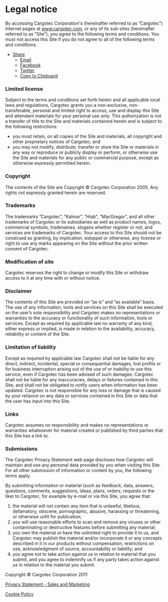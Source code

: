 Legal notice
============

By accessing Cargotec Corporation's (hereinafter referred to as ”Cargotec”) Internet pages at www.cargotec.com, or any of its sub-sites (hereinafter referred to as ”Site”), you agree to the following terms and conditions. You must not access this Site if you do not agree to all of the following terms and conditions.

* [Share](#)
    * [Email](mailto:?subject=Legal%20notice&body=%0D%0A%0D%0Ahttps://www.cargotec.com/en/legal-notice/)
    * [Facebook](https://www.facebook.com/sharer/sharer.php?u=https%3a%2f%2fwww.cargotec.com%2fen%2flegal-notice%2f)
    * [Twitter](https://twitter.com/intent/tweet?text=+Legal+notice.+https%3a%2f%2fwww.cargotec.com%2fen%2flegal-notice%2f)
    * [Copy to Clipboard](#)

### Limited license

Subject to the terms and conditions set forth herein and all applicable local laws and regulations, Cargotec grants you a non-exclusive, non-transferable, personal and limited right to access, use and display this Site and attendant materials for your personal use only. This authorization is not a transfer of title to the Site and materials contained herein and is subject to the following restrictions:

* you must retain, on all copies of the Site and materials, all copyright and other proprietary notices of Cargotec; and
* you may not modify, distribute, transfer or store the Site or materials in any way or reproduce or publicly display or perform, or otherwise use the Site and materials for any public or commercial purpose, except as otherwise expressly permitted herein.

### Copyright

The contents of the Site are Copyright © Cargotec Corporation 2005. Any rights not expressly granted herein are reserved.

### Trademarks

The trademarks ”Cargotec”, ”Kalmar”, ”Hiab", ”MacGregor”, and all other trademarks of Cargotec or its subsidiaries as well as product names, logos, commercial symbols, tradenames, slogans whether register or not, and services are trademarks of Cargotec. Your access to this Site should not be construed as granting, by implication, estoppel or otherwise, any license or right to use any marks appearing on the Site without the prior written consent of Cargotec.

### Modification of site

Cargotec reserves the right to change or modify this Site or withdraw access to it at any time with or without notice.

### Disclaimer

The contents of this Site are provided on ”as is” and ”as available” basis. The use of any information, tools and services on this Site shall be executed on the user’s sole responsibility and Cargotec makes no representations or warranties to the accuracy or functionality of such information, tools or services. Except as required by applicable law no warranty of any kind, either express or implied, is made in relation to the availability, accuracy, reliability or content of the Site.

### Limitation of liability

Except as required by applicable law Cargotec shall not be liable for any direct, indirect, incidental, special or consequential damages, lost profits or for business interruption arising out of the use of or inability to use this service, even if Cargotec has been advised of such damages. Cargotec shall not be liable for any inaccuracies, delays or failures contained in this Site, and shall not be obligated to notify users when information has been updated. Cargotec is not responsible for any loss or damage that is caused by your reliance on any data or services contained in this Site or data that the user has input into this Site.

### Links

Cargotec assumes no responsibility and makes no representations or warranties whatsoever for material created or published by third parties that this Site has a link to.

### Submissions

The Cargotec Privacy Statement web page discloses how Cargotec will maintain and use any personal data provided by you when visiting this Site. For all other submission of information or content by you, the following terms apply.

By submitting information or material (such as feedback, data, answers, questions, comments, suggestions, ideas, plans, orders, requests or the like) to Cargotec, for example by e-mail or via this Site, you agree that:

1. the material will not contain any item that is unlawful, libelous, defamatory, obscene, pornographic, abusive, harassing or threatening, or otherwise unfit for publication;
2. you will use reasonable efforts to scan and remove any viruses or other contaminating or destructive features before submitting any material;
3. you own the material or have the unlimited right to provide it to us, and Cargotec may publish the material and/or incorporate it or any concepts described in it in our products without compensation, restrictions on use, acknowledgment of source, accountability or liability; and
4. you agree not to take action against us in relation to material that you submit, and you agree to indemnify us if any party takes action against us in relation to the material you submit.

Copyright © Cargotec Corporation 2011

[Privacy Statement - Sales and Marketing](https://www.cargotec.com/en/privacy-statement/)

[Cookie Policy](https://www.cargotec.com/en/cookie-policy/)